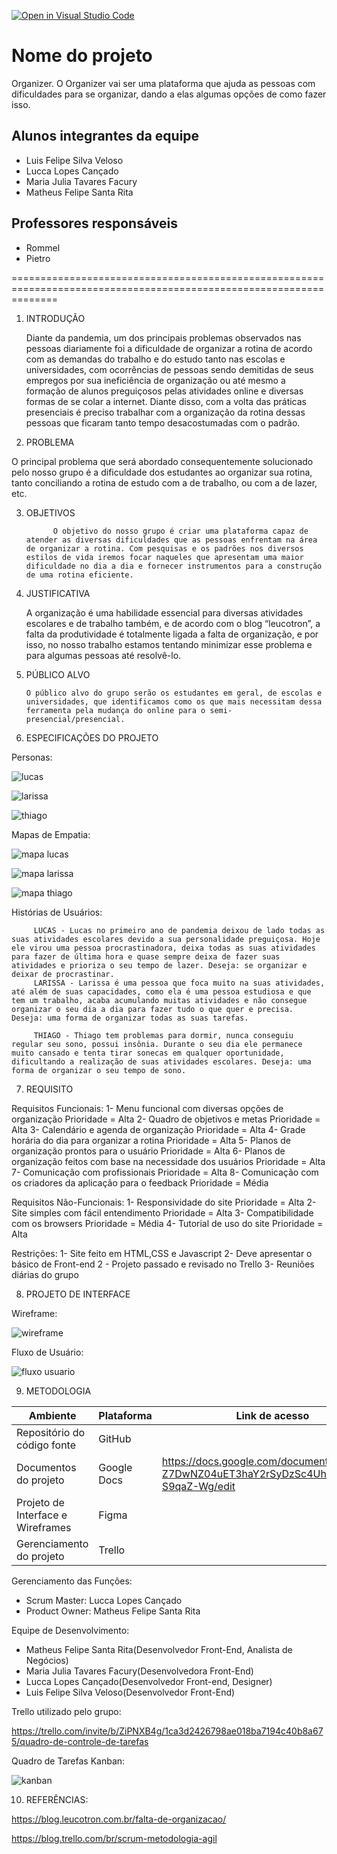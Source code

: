 [![Open in Visual Studio Code](https://classroom.github.com/assets/open-in-vscode-c66648af7eb3fe8bc4f294546bfd86ef473780cde1dea487d3c4ff354943c9ae.svg)](https://classroom.github.com/online_ide?assignment_repo_id=7738961&assignment_repo_type=AssignmentRepo)
# Nome do projeto
Organizer.
O Organizer vai ser uma plataforma que ajuda as pessoas com dificuldades para se organizar, dando a elas algumas opções de como fazer isso.

## Alunos integrantes da equipe

* Luis Felipe Silva Veloso
* Lucca Lopes Cançado
* Maria Julia Tavares Facury
* Matheus Felipe Santa Rita

## Professores responsáveis

* Rommel 
* Pietro


====================================================================================================================

1. INTRODUÇÃO

    Diante da pandemia, um dos principais problemas observados nas pessoas diariamente foi a dificuldade de organizar a rotina de acordo com as demandas do trabalho e do estudo tanto nas escolas e universidades, com ocorrências de pessoas sendo demitidas de seus empregos por sua ineficiência de organização ou até mesmo a formação de alunos preguiçosos pelas atividades online e diversas formas de se colar a internet. Diante disso, com a volta das práticas presenciais é preciso trabalhar com a organização da rotina dessas pessoas que ficaram tanto tempo desacostumadas com o padrão.

2. PROBLEMA
     
O  principal problema que será abordado consequentemente solucionado pelo nosso grupo é a dificuldade dos estudantes ao organizar sua rotina, tanto conciliando a rotina de estudo com a de trabalho, ou com a de lazer, etc.

3. OBJETIVOS
 
             O objetivo do nosso grupo é criar uma plataforma capaz de atender as diversas dificuldades que as pessoas enfrentam na área de organizar a rotina. Com pesquisas e os padrões nos diversos estilos de vida iremos focar naqueles que apresentam uma maior dificuldade no dia a dia e fornecer instrumentos para a construção de uma rotina eficiente.


4. JUSTIFICATIVA
 
    A organização é uma habilidade essencial para diversas atividades escolares e de trabalho também, e de acordo com o blog “leucotron”, a falta da produtividade é totalmente ligada a falta de organização, e por isso, no nosso trabalho estamos tentando minimizar esse problema e para algumas pessoas até resolvê-lo.

5. PÚBLICO ALVO
   
       O público alvo do grupo serão os estudantes em geral, de escolas e universidades, que identificamos como os que mais necessitam dessa ferramenta pela mudança do online para o semi-presencial/presencial.
       
6. ESPECIFICAÇÕES DO PROJETO

Personas:

![lucas](https://user-images.githubusercontent.com/104526449/165862252-c876fda1-860d-49f8-876e-4779d6c3add4.png)


![larissa](https://user-images.githubusercontent.com/104526449/165862259-99717806-ebe8-4921-aed7-f5fd70d89080.png)



![thiago](https://user-images.githubusercontent.com/104526449/165862265-b1a6fab7-bacf-42a0-bb4a-cb6b69c3ca7c.png)

Mapas de Empatia:

![mapa lucas](https://user-images.githubusercontent.com/104526449/165862306-06a8014f-41c2-4246-a00e-4c08bd40fc9d.png)

![mapa larissa](https://user-images.githubusercontent.com/104526449/165862311-e8aafaf1-ee13-4668-b916-913547f46606.png)



![mapa thiago](https://user-images.githubusercontent.com/104526449/165862325-62cf8472-17a0-4fbe-9dd5-7507cab5376d.png)

Histórias de Usuários:

         LUCAS - Lucas no primeiro ano de pandemia deixou de lado todas as suas atividades escolares devido a sua personalidade preguiçosa. Hoje ele virou uma pessoa procrastinadora, deixa todas as suas atividades para fazer de última hora e quase sempre deixa de fazer suas atividades e prioriza o seu tempo de lazer. Deseja: se organizar e deixar de procrastinar.
         LARISSA - Larissa é uma pessoa que foca muito na suas atividades, até além de suas capacidades, como ela é uma pessoa estudiosa e que tem um trabalho, acaba acumulando muitas atividades e não consegue organizar o seu dia a dia para fazer tudo o que quer e precisa. Deseja: uma forma de organizar todas as suas tarefas.
         
         THIAGO - Thiago tem problemas para dormir, nunca conseguiu regular seu sono, possui insônia. Durante o seu dia ele permanece muito cansado e tenta tirar sonecas em qualquer oportunidade, dificultando a realização de suas atividades escolares. Deseja: uma forma de organizar o seu tempo de sono.


7. REQUISITO
   

 Requisitos Funcionais:
1- Menu funcional com diversas opções de organização Prioridade = Alta
2- Quadro de objetivos e metas Prioridade = Alta
3- Calendário e agenda de organização Prioridade = Alta
4- Grade horária do dia para organizar a rotina Prioridade = Alta
5- Planos de organização prontos para o usuário Prioridade = Alta 
6- Planos de organização feitos com base na necessidade dos usuários Prioridade = Alta
7- Comunicação com profissionais Prioridade = Alta
8- Comunicação com os criadores da aplicação para o feedback Prioridade = Média

Requisitos Não-Funcionais:
1- Responsividade do site Prioridade = Alta
2- Site simples com fácil entendimento Prioridade = Alta
3- Compatibilidade com os browsers Prioridade = Média
4- Tutorial de uso do site Prioridade = Alta

Restrições:
1- Site feito em HTML,CSS e Javascript
2- Deve apresentar o básico de Front-end
2 - Projeto passado e revisado no Trello
3- Reuniões diárias do grupo

8. PROJETO DE INTERFACE

Wireframe:

![wireframe](https://user-images.githubusercontent.com/104526449/165858162-bfec7d80-ba5d-40b3-a919-a8d20a0c62ad.png)

Fluxo de Usuário:


![fluxo usuario](https://user-images.githubusercontent.com/104526449/165858387-abc283cd-6822-4a07-adbe-ab344573187e.png)


9. METODOLOGIA

| Ambiente | Plataforma | Link de acesso |
| ---      | ---         | ---           |
| Repositório do código fonte | GitHub | |
| Documentos do projeto | Google Docs |https://docs.google.com/document/d/1fJeHB-Z7DwNZ04uET3haY2rSyDzSc4UhD7-S9qaZ-Wg/edit |
| Projeto de Interface e Wireframes | Figma |  |
| Gerenciamento do projeto | Trello | |



Gerenciamento das Funções:

- Scrum Master: Lucca Lopes Cançado
- Product Owner: Matheus Felipe Santa Rita 

Equipe de Desenvolvimento:

- Matheus Felipe Santa Rita(Desenvolvedor Front-End, Analista de Negócios)
- Maria Julia Tavares Facury(Desenvolvedora Front-End)
- Lucca Lopes Cançado(Desenvolvedor Front-end, Designer)
- Luis Felipe Silva Veloso(Desenvolvedor Front-End)

Trello utilizado pelo grupo: 

https://trello.com/invite/b/ZiPNXB4g/1ca3d2426798ae018ba7194c40b8a675/quadro-de-controle-de-tarefas

Quadro de Tarefas Kanban:


![kanban](https://user-images.githubusercontent.com/104526449/165859148-f62470d9-2211-4955-921f-392882992e57.png)

10. REFERÊNCIAS:


https://blog.leucotron.com.br/falta-de-organizacao/

https://blog.trello.com/br/scrum-metodologia-agil



